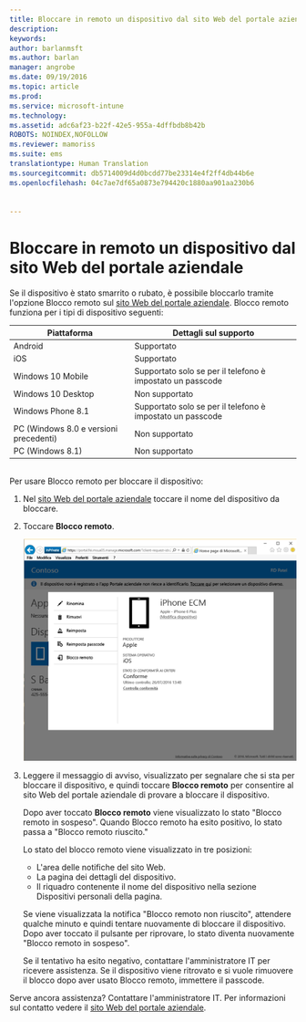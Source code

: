 ```yaml
---
title: Bloccare in remoto un dispositivo dal sito Web del portale aziendale | Documentazione Microsoft
description: 
keywords: 
author: barlanmsft
ms.author: barlan
manager: angrobe
ms.date: 09/19/2016
ms.topic: article
ms.prod: 
ms.service: microsoft-intune
ms.technology: 
ms.assetid: adc6af23-b22f-42e5-955a-4dffbdb8b42b
ROBOTS: NOINDEX,NOFOLLOW
ms.reviewer: mamoriss
ms.suite: ems
translationtype: Human Translation
ms.sourcegitcommit: db5714009d4d0bcdd77be23314e4f2ff4db44b6e
ms.openlocfilehash: 04c7ae7df65a0873e794420c1880aa901aa230b6


---
```



# <a name="remotely-lock-a-device-from-the-company-portal-website"></a>Bloccare in remoto un dispositivo dal sito Web del portale aziendale

Se il dispositivo è stato smarrito o rubato, è possibile bloccarlo tramite l'opzione Blocco remoto sul [sito Web del portale aziendale](http://portal.manage.microsoft.com). Blocco remoto funziona per i tipi di dispositivo seguenti:

Piattaforma  |Dettagli sul supporto  
---------|---------
Android | Supportato       
iOS | Supportato
Windows 10 Mobile | Supportato solo se per il telefono è impostato un passcode     
Windows 10 Desktop | Non supportato  
Windows Phone 8.1 | Supportato solo se per il telefono è impostato un passcode
PC (Windows 8.0 e versioni precedenti) | Non supportato       
PC (Windows 8.1) | Non supportato

</br>
Per usare Blocco remoto per bloccare il dispositivo:

1.  Nel [sito Web del portale aziendale](http://portal.manage.microsoft.com) toccare il nome del dispositivo da bloccare.

2.  Toccare **Blocco remoto**.

    ![remote-lock-option-on-company-portal-website](./media/iwp-screen-with-all-options.png)

3.  Leggere il messaggio di avviso, visualizzato per segnalare che si sta per bloccare il dispositivo, e quindi toccare **Blocco remoto** per consentire al sito Web del portale aziendale di provare a bloccare il dispositivo.

    Dopo aver toccato **Blocco remoto** viene visualizzato lo stato "Blocco remoto in sospeso".  Quando Blocco remoto ha esito positivo, lo stato passa a "Blocco remoto riuscito."

    Lo stato del blocco remoto viene visualizzato in tre posizioni:

    * L'area delle notifiche del sito Web.
    * La pagina dei dettagli del dispositivo.
    * Il riquadro contenente il nome del dispositivo nella sezione Dispositivi personali della pagina.

    Se viene visualizzata la notifica "Blocco remoto non riuscito", attendere qualche minuto e quindi tentare nuovamente di bloccare il dispositivo. Dopo aver toccato il pulsante per riprovare, lo stato diventa nuovamente "Blocco remoto in sospeso".

    Se il tentativo ha esito negativo, contattare l'amministratore IT per ricevere assistenza. Se il dispositivo viene ritrovato e si vuole rimuovere il blocco dopo aver usato Blocco remoto, immettere il passcode.

Serve ancora assistenza? Contattare l'amministratore IT. Per informazioni sul contatto vedere il [sito Web del portale aziendale](http://portal.manage.microsoft.com).




<!--HONumber=Dec16_HO3-->


